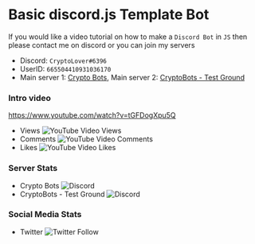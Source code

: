 #  Basic discord.js Template Bot


If you would like a video tutorial on how to make a `Discord Bot` in `JS` then please contact me on discord or you can join my servers

* Discord: `CryptoLover#6396` 
* UserID: `665504410931036170`
* Main server 1: [Crypto Bots](https://discord.gg/9ZKxG7Y), Main server 2: [CryptoBots - Test Ground](https://discord.gg/YJyYTTe)

### Intro video 
https://www.youtube.com/watch?v=tGFDogXpu5Q
* Views ![YouTube Video Views](https://img.shields.io/youtube/views/tGFDogXpu5Q?style=social)
* Comments ![YouTube Video Comments](https://img.shields.io/youtube/comments/tGFDogXpu5Q?style=social)
* Likes ![YouTube Video Likes](https://img.shields.io/youtube/likes/tGFDogXpu5Q?style=social)


### Server Stats
* Crypto Bots ![Discord](https://img.shields.io/discord/665525153052229673) 
* CryptoBots - Test Ground ![Discord](https://img.shields.io/discord/668058672743579658)

### Social Media Stats
* Twitter ![Twitter Follow](https://img.shields.io/twitter/follow/CryptoLover705?style=social)
